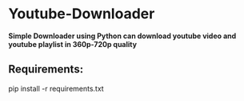 # Youtube-Downloader

**Simple Downloader using Python can download youtube video and youtube playlist in 360p-720p quality** <br />

## Requirements: <br />
pip install -r requirements.txt
